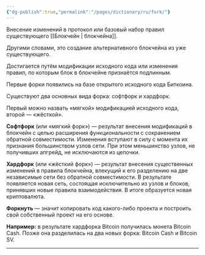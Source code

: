 ```yaml
---
{"dg-publish":true,"permalink":"/pages/dictionary/ru/fork/"}
---
```



Внесение изменений в протокол или базовый набор правил существующего [[Блокчейн \| блокчейна]].

Другими словами, это создание альтернативного блокчейна из уже существующего.

Достигается путём модификации исходного кода или изменения правил, по которым блок в блокчейне признаётся подлинным.

Первые форки появились на базе открытого исходного кода Биткоина.

Существуют два основных вида форка: софтфорк и хардфорк.

Первый можно назвать «мягкой» модификацией исходного кода, второй — «жёсткой».

**Софтфорк** (или «мягкий форк») — результат внесения модификаций в блокчейн с целью расширения функциональности с сохранением обратной совместимости. Изменения вступают в силу с момента их признания большинством узлов сети. При этом меньшинство узлов, не получивших апгрейд, не исключаются из цепочки.

**Хардфорк** (или «жёсткий форк») — результат внесения существенных изменений в правила блокчейна, влекущий к его разделению на две независимые сети без обратной совместимости. В результате появляется новая сеть, состоящая исключительно из узлов и блоков, принявших новые правила взаимодействия. В итоге образуется новая криптовалюта.

**Форкнуть** — значит копировать код какого-либо проекта и построить свой собственный проект на его основе.

**Например:** в результате хардфорка Bitcoin получилась монета Bitcoin Cash. Позже она разделилась на два новых форка: Bitcoin Cash и Bitcoin SV.

---
